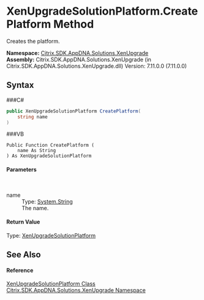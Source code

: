 # XenUpgradeSolutionPlatform.CreatePlatform Method 
 

Creates the platform.

**Namespace:**&nbsp;<a href="N_Citrix_SDK_AppDNA_Solutions_XenUpgrade">Citrix.SDK.AppDNA.Solutions.XenUpgrade</a><br />**Assembly:**&nbsp;Citrix.SDK.AppDNA.Solutions.XenUpgrade (in Citrix.SDK.AppDNA.Solutions.XenUpgrade.dll) Version: 7.11.0.0 (7.11.0.0)

## Syntax

###C#
```csharp
public XenUpgradeSolutionPlatform CreatePlatform(
	string name
)
```

###VB
```vbnet
Public Function CreatePlatform ( 
	name As String
) As XenUpgradeSolutionPlatform
```


#### Parameters
&nbsp;<dl><dt>name</dt><dd>Type: <a href="http://msdn2.microsoft.com/en-us/library/s1wwdcbf" target="_blank">System.String</a><br />The name.</dd></dl>

#### Return Value
Type: <a href="T_Citrix_SDK_AppDNA_Solutions_XenUpgrade_XenUpgradeSolutionPlatform">XenUpgradeSolutionPlatform</a><br />

## See Also


#### Reference
<a href="T_Citrix_SDK_AppDNA_Solutions_XenUpgrade_XenUpgradeSolutionPlatform">XenUpgradeSolutionPlatform Class</a><br /><a href="N_Citrix_SDK_AppDNA_Solutions_XenUpgrade">Citrix.SDK.AppDNA.Solutions.XenUpgrade Namespace</a><br />